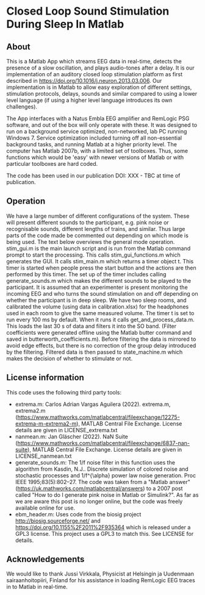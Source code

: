 # Closed Loop Sound Stimulation During Sleep In Matlab

## About
This is a Matlab App which streams EEG data in real-time, detects the presence of a slow oscillation, and plays audio-tones after a delay. It is our implementation of an auditory closed loop stimulation platform as first described in https://doi.org/10.1016/j.neuron.2013.03.006. Our implementation is in Matlab to allow easy exploration of different settings, stimulation protocols, delays, sounds and similar compared to using a lower level language (if using a higher level language introduces its own challenges).

The App interfaces with a Natus Embla EEG amplifier and RemLogic PSG software, and out of the box will only operate with these. It was designed to run on a background service optimized, non-networked, lab PC running Windows 7. Service optimization included turning off all non-essential background tasks, and running Matlab at a higher priority level. The computer has Matlab 2007b, with a limited set of toolboxes. Thus, some functions which would be 'easy' with newer versions of Matlab or with particular toolboxes are hard coded.

The code has been used in our publication DOI: XXX - TBC at time of publication. 

## Operation
We have a large number of different configurations of the system. These will present different sounds to the participant, e.g. pink noise or recognisable sounds, different lengths of trains, and similar. Thus large parts of the code made be commented out depending on which mode is being used. The text below overviews the general mode operation.  
stim_gui.m is the main launch script and is run from the Matlab command prompt to start the processing. This calls stim_gui_functions.m which generates the GUI. It calls stim_main.m which returns a timer object t. This timer is started when people press the start button and the actions are then performed by this timer. The set up of the timer includes calling generate_sounds.m which makes the different sounds to be played to the participant.  It is assumed that an experimenter is present monitoring the incoming EEG and who turns the sound stimulation on and off depending on whether the participant is in deep sleep. We have two sleep rooms, and calibrated the volume (using data in calibration.xlsx) for the headphones used in each room to give the same measured volume. 
The timer t is set to run every 100 ms by default. When it runs it calls get_and_process_data.m. This loads the last 30 s of data and filters it into the SO band. (Filter coefficients were generated offline using the Matlab butter command and saved in butterworth_coefficients.m). Before filtering the data is mirrored to avoid edge effects, but there is no correction of the group delay introduced by the filtering. Filtered data is then passed to state_machine.m which makes the decision of whether to stimulate or not.
 
## License information
This code uses the following third party tools:
 - extrema.m: Carlos Adrian Vargas Aguilera (2022). extrema.m, extrema2.m (https://www.mathworks.com/matlabcentral/fileexchange/12275-extrema-m-extrema2-m), MATLAB Central File Exchange. License details are given in LICENSE_extrema.txt
 - nanmean.m: Jan Gläscher (2022). NaN Suite (https://www.mathworks.com/matlabcentral/fileexchange/6837-nan-suite), MATLAB Central File Exchange. License details are given in LICENSE_nanmean.txt
 - generate_sounds.m: The 1/f noise filter in this function uses the algorithm from Kasdin, N.J.. Discrete simulation of colored noise and stochastic processes and
1/f^{\alpha} power law noise generation. Proc IEEE 1995;83(5):802–27. The code was taken from a "Matlab answer" (https://uk.mathworks.com/matlabcentral/answers) to a 2007 post called "How to do I generate pink noise in Matlab or Simulink?". As far as we are aware this post is no longer online, but the code was freely available online for use. 
 - ebm_header.m: Uses code from the biosig project http://biosig.sourceforge.net/ and https://doi.org/10.1155%2F2011%2F935364 which is released under a GPL3 license. This project uses a GPL3 to match this. See LICENSE for details.

## Acknowledgements
We would like to thank Jussi Virkkala, Physicist at Helsingin ja Uudenmaan sairaanhoitopiiri, Finland for his assistance in loading RemLogic EEG traces in to Matlab in real-time.
